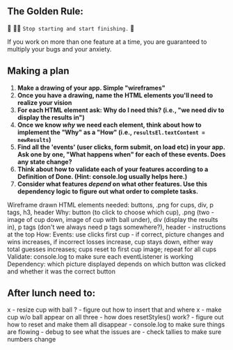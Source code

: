 ## The Golden Rule:

🦸 🦸‍♂️ `Stop starting and start finishing.` 🏁

If you work on more than one feature at a time, you are guaranteed to multiply your bugs and your anxiety.

## Making a plan

1. **Make a drawing of your app. Simple "wireframes"**
1. **Once you have a drawing, name the HTML elements you'll need to realize your vision**
1. **For each HTML element ask: Why do I need this? (i.e., "we need div to display the results in")**
1. **Once we know _why_ we need each element, think about how to implement the "Why" as a "How" (i.e., `resultsEl.textContent = newResults`)**
1. **Find all the 'events' (user clicks, form submit, on load etc) in your app. Ask one by one, "What happens when" for each of these events. Does any state change?**
1. **Think about how to validate each of your features according to a Definition of Done. (Hint: console.log usually helps here.)**
1. **Consider what features _depend_ on what other features. Use this dependency logic to figure out what order to complete tasks.**

Wireframe drawn
HTML elements needed: buttons, .png for cups, div, p tags, h3, header
Why: button (to click to choose which cup), .png (two - image of cup down, image of cup with ball under), div (display the results in), p tags (don't we always need p tags somewhere?), header - instructions at the top
How:
Events: use clicks first cup - if correct, picture changes and wins increases, if incorrect losses increase, cup stays down, either way total guesses increases; cups reset to first cup image; repeat for all cups
Validate: console.log to make sure each eventListener is working
Dependency: which picture displayed depends on which button was clicked and whether it was the correct button

## After lunch need to:

x - resize cup with ball
? - figure out how to insert that and where
x - make cup w/o ball appear on all three - how does resetStyles() work? - figure out how to reset and make them all disappear - console.log to make sure things are flowing - debug to see what the issues are - check tallies to make sure numbers change
